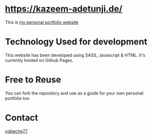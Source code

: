 # https://kazeem-adetunji.de/

This is [my personal portfolio website](https://kazeem-adetunji.de/)

# Technology Used for development

This website has been developed using SASS, Javascript & HTML. It's currently hosted on Github Pages.

# Free to Reuse

You can fork the repository and use as a guide for your own personal portfolio too

# Contact

[ogbeche77](https://github.com/ogbeche77)
